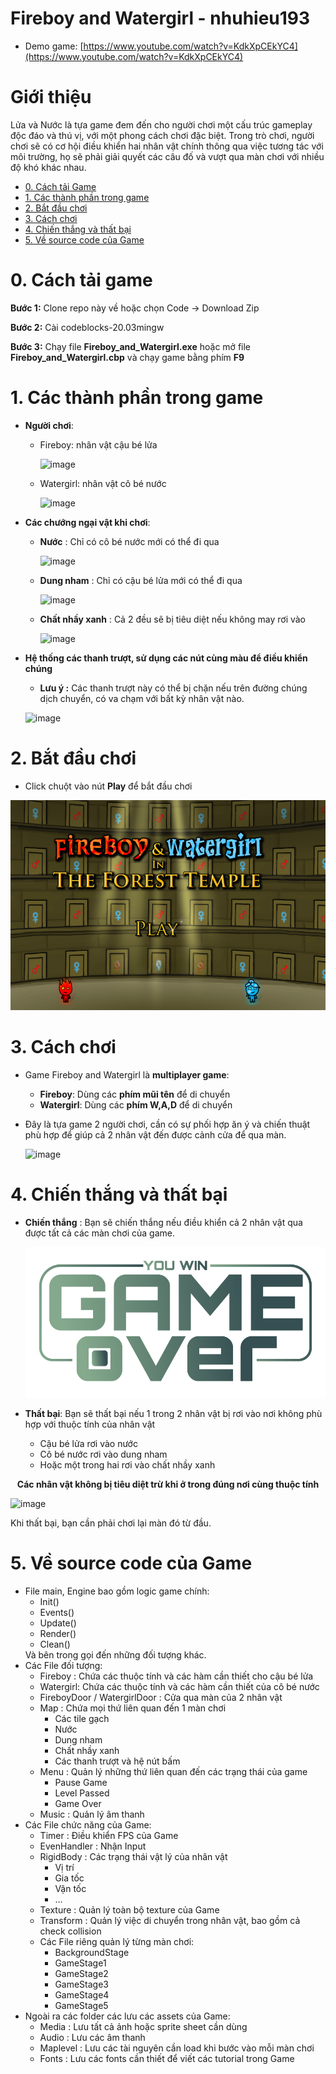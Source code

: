 # Fireboy and Watergirl - nhuhieu193
- Demo game: [https://www.youtube.com/watch?v=KdkXpCEkYC4](https://www.youtube.com/watch?v=KdkXpCEkYC4)

# Giới thiệu
Lửa và Nước là tựa game đem đến cho người chơi một cấu trúc gameplay độc đáo và thú vị, với một phong cách chơi đặc biệt. Trong trò chơi, người chơi sẽ có cơ hội điều khiển hai nhân vật chính thông qua việc tương tác với môi trường, họ sẽ phải giải quyết các câu đố và vượt qua màn chơi với nhiều độ khó khác nhau.

 - [0. Cách tải Game](#0-Cách-tải-game)
 - [1. Các thành phần trong game](#1-Các-thành-phần-trong-game)
 - [2. Bắt đầu chơi](#2-Bắt-đầu-chơi)
 - [3. Cách chơi](#3-Cách-chơi)
 - [4. Chiến thắng và thất bại](#4-Chiến-thắng-và-thất-bại)
 - [5. Về source code của Game](#5-Về-source-code-của-Game)

# 0. Cách tải game

**Bước 1:** Clone repo này về hoặc chọn Code -> Download Zip

**Bước 2:** Cài codeblocks-20.03mingw

**Bước 3:** Chạy file **Fireboy_and_Watergirl.exe** hoặc mở file **Fireboy_and_Watergirl.cbp** và chạy game bằng phím **F9**

# 1. Các thành phần trong game
- **Người chơi**:
    * Fireboy: nhân vật cậu bé lửa
      
      ![image](https://github.com/nhuhieu193/fireboy_and_watergirl/assets/158837114/692e859a-4738-48cc-aa30-c0ff7cff8a67)
      
    * Watergirl: nhân vật cô bé nước
      
      ![image](https://github.com/nhuhieu193/fireboy_and_watergirl/assets/158837114/ba4fe0d5-473c-458e-a8ad-f2fae7d0fee0)
- **Các chướng ngại vật khi chơi**:
    * **Nước** : Chỉ có cô bé nước mới có thể đi qua
      
      ![image](https://github.com/nhuhieu193/fireboy_and_watergirl/assets/158837114/e7d3fd99-4ce5-4c38-9f5d-33ca2e594cb1)

    * **Dung nham** : Chỉ có cậu bé lửa mới có thể đi qua
      
      ![image](https://github.com/nhuhieu193/fireboy_and_watergirl/assets/158837114/074fd28f-38d3-4083-99a9-f4ec19bf1f9b)

    * **Chất nhầy xanh** : Cả 2 đều sẽ bị tiêu diệt nếu không may rơi vào
      
      ![image](https://github.com/nhuhieu193/fireboy_and_watergirl/assets/158837114/de5627c3-31eb-4e91-8794-d80b7742a1e7)

- **Hệ thống các thanh trượt, sử dụng các nút cùng màu để điều khiển chúng**
   + **Lưu ý :** Các thanh trượt này có thể bị chặn nếu trên đường chúng dịch chuyển, có va chạm với bất kỳ nhân vật nào.
  
  ![image](https://github.com/nhuhieu193/fireboy_and_watergirl/assets/158837114/d188bc4b-94ad-40d6-a1fd-7f1976a3a40f)

      
# 2. Bắt đầu chơi
 - Click chuột vào nút **Play** để bắt đầu chơi
   
![Image](https://github.com/nhuhieu193/fireboy_and_watergirl/blob/master/Fireboy_and_Watergirl/media/IntroBackground.png)

# 3. Cách chơi
- Game Fireboy and Watergirl là **multiplayer game**:
     * **Fireboy**: Dùng các **phím mũi tên** để di chuyển
     * **Watergirl**: Dùng các **phím W,A,D** để di chuyển
- Đây là tựa game 2 người chơi, cần có sự phối hợp ăn ý và chiến thuật phù hợp để giúp cả 2 nhân vật đến được cảnh cửa để qua màn.

  ![image](https://github.com/nhuhieu193/fireboy_and_watergirl/assets/158837114/4d1b58e7-c4b1-437f-a522-21e5fa7fd2ea)


# 4. Chiến thắng và thất bại
- **Chiến thắng** : Bạn sẽ chiến thắng nếu điều khiển cả 2 nhân vật qua được tất cả các màn chơi của game.

  ![Image](https://github.com/nhuhieu193/fireboy_and_watergirl/blob/master/Fireboy_and_Watergirl/media/youwin.png)
- **Thất bại**: Bạn sẽ thất bại nếu 1 trong 2 nhân vật bị rơi vào nơi không phù hợp với thuộc tính của nhân vật
     * Cậu bé lửa rơi vào nước
     * Cô bé nước rơi vào dung nham
     * Hoặc một trong hai rơi vào chất nhầy xanh

<p align="center">
<strong>Các nhân vật không bị tiêu diệt trừ khi ở trong đúng nơi cùng thuộc tính</strong>
</p>
  
  ![image](https://github.com/nhuhieu193/fireboy_and_watergirl/assets/158837114/21e8097e-d6fd-44c1-a577-20ff0293f2de)

</div>
Khi thất bại, bạn cần phải chơi lại màn đó từ đầu.
 
# 5. Về source code của Game
- File main, Engine bao gồm logic game chính:
   + Init()
   + Events()
   + Update()
   + Render()
   + Clean()
  </div>
  Và bên trong gọi đến những đối tượng khác.
- Các File đối tượng:
   * Fireboy : Chứa các thuộc tính và các hàm cần thiết cho cậu bé lửa
   * Watergirl: Chứa các thuộc tính và các hàm cần thiết của cô bé nước
   * FireboyDoor / WatergirlDoor : Cửa qua màn của 2 nhân vật
   * Map : Chứa mọi thứ liên quan đến 1 màn chơi
      + Các tile gạch
      + Nước
      + Dung nham
      + Chất nhầy xanh
      + Các thanh trượt và hệ nút bấm
   * Menu : Quản lý những thứ liên quan đến các trạng thái của game
      + Pause Game
      + Level Passed
      + Game Over
   * Music : Quản lý âm thanh
- Các File chức năng của Game:
  * Timer : Điều khiển FPS của Game
  * EvenHandler : Nhận Input
  * RigidBody : Các trạng thái vật lý của nhân vật
      + Vị trí
      + Gia tốc
      + Vận tốc
      + ...
  * Texture : Quản lý toàn bộ texture của Game
  * Transform : Quản lý việc di chuyển trong nhân vật, bao gồm cả check collision
  * Các File riêng quản lý từng màn chơi:
      + BackgroundStage
      + GameStage1
      + GameStage2
      + GameStage3
      + GameStage4
      + GameStage5
- Ngoài ra các folder các lưu các assets của Game:
   + Media : Lưu tất cả ảnh hoặc sprite sheet cần dùng
   + Audio : Lưu các âm thanh
   + Maplevel : Lưu các tài nguyên cần load khi bước vào mỗi màn chơi
   + Fonts : Lưu các fonts cần thiết để viết các tutorial trong Game

